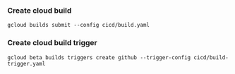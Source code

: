 ### Create cloud build
```
gcloud builds submit --config cicd/build.yaml
```

### Create cloud build trigger
```
gcloud beta builds triggers create github --trigger-config cicd/build-trigger.yaml
```
